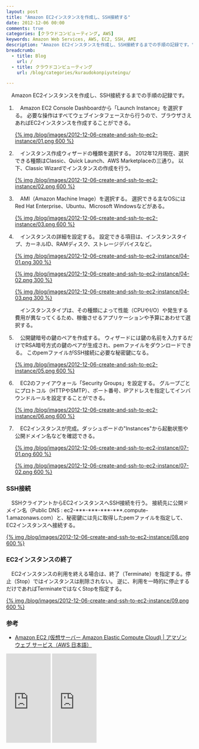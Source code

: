 ```yaml
---
layout: post
title: "Amazon EC2インスタンスを作成し、SSH接続する"
date: 2012-12-06 00:00
comments: true
categories: [クラウドコンピューティング, AWS]
keywords: Amazon Web Services, AWS, EC2, SSH, AMI
description: "Amazon EC2インスタンスを作成し、SSH接続するまでの手順の記録です。"
breadcrumb:
  - title: Blog
    url: /
  - title: クラウドコンピューティング
    url: /blog/categories/kuraudokonpiyuteingu/

---
```


　Amazon EC2インスタンスを作成し、SSH接続するまでの手順の記録です。

<!-- more -->

1.  　Amazon EC2 Console Dashboardから「Launch Instance」を選択する。
    必要な操作はすべてウェブインタフェースから行うので、ブラウザさえあればEC2インスタンスを作成することができる。

    [{% img /blog/images/2012-12-06-create-and-ssh-to-ec2-instance/01.png 600 %}](/blog/images/2012-12-06/01.png)

2.  　インスタンス作成ウィザードの種類を選択する。
    2012年12月現在、選択できる種類はClassic、Quick Launch、AWS Marketplaceの三通り。
    以下、Classic Wizardでインスタンスの作成を行う。

    [{% img /blog/images/2012-12-06-create-and-ssh-to-ec2-instance/02.png 600 %}](/blog/images/2012-12-06/02.png)
    
3.  　AMI（Amazon Machine Image）を選択する。
    選択できる主なOSにはRed Hat Enterprise、Ubuntu、Microsoft Windowsなどがある。

    [{% img /blog/images/2012-12-06-create-and-ssh-to-ec2-instance/03.png 600 %}](/blog/images/2012-12-06/03.png)

4.  　インスタンスの詳細を設定する。
    設定できる項目は、インスタンスタイプ、カーネルID、RAMディスク、ストレージデバイスなど。

    [{% img /blog/images/2012-12-06-create-and-ssh-to-ec2-instance/04-01.png 300 %}](/blog/images/2012-12-06/04-01.png)

    [{% img /blog/images/2012-12-06-create-and-ssh-to-ec2-instance/04-02.png 300 %}](/blog/images/2012-12-06/04-02.png)

    [{% img /blog/images/2012-12-06-create-and-ssh-to-ec2-instance/04-03.png 300 %}](/blog/images/2012-12-06/04-03.png)

    　インスタンスタイプは、その種類によって性能（CPUやI/O）や発生する費用が異なってくるため、稼働させるアプリケーションや予算にあわせて選択する。

5.  　公開鍵暗号の鍵のペアを作成する。
    ウィザードには鍵の名前を入力するだけでRSA暗号方式の鍵のペアが生成され、pemファイルをダウンロードできる。
    このpemファイルがSSH接続に必要な秘密鍵になる。

    [{% img /blog/images/2012-12-06-create-and-ssh-to-ec2-instance/05.png 600 %}](/blog/images/2012-12-06/05.png)

6.  　EC2のファイアウォール「Security Groups」を設定する。
    グループごとにプロトコル（HTTPやSMTP）、ポート番号、IPアドレスを指定してインバウンドルールを設定することができる。

    [{% img /blog/images/2012-12-06-create-and-ssh-to-ec2-instance/06.png 600 %}](/blog/images/2012-12-06/06.png)

7.  　EC2インスタンスが完成。ダッシュボードの"Instances"から起動状態や公開ドメイン名などを確認できる。

    [{% img /blog/images/2012-12-06-create-and-ssh-to-ec2-instance/07-01.png 600 %}](/blog/images/2012-12-06/07-01.png)

    [{% img /blog/images/2012-12-06-create-and-ssh-to-ec2-instance/07-02.png 600 %}](/blog/images/2012-12-06/07-02.png)

### SSH接続

　SSHクライアントからEC2インスタンスへSSH接続を行う。
接続先に公開ドメイン名（Public DNS : ec2-\*\*\*-\*\*\*-\*\*\*-\*\*\*.compute-1.amazonaws.com）と、秘密鍵には先に取得したpemファイルを指定して、EC2インスタンスへ接続する。

[{% img /blog/images/2012-12-06-create-and-ssh-to-ec2-instance/08.png 600 %}](/blog/images/2012-12-06/08.png)

### EC2インスタンスの終了

　EC2インスタンスの利用を終える場合は、終了（Terminate）を指定する。停止（Stop）ではインスタンスは削除されない。
逆に、利用を一時的に停止するだけであればTerminateではなくStopを指定する。

[{% img /blog/images/2012-12-06-create-and-ssh-to-ec2-instance/09.png 600 %}](/blog/images/2012-12-06/09.png)

### 参考
- [Amazon EC2 (仮想サーバー Amazon Elastic Compute Cloud) | アマゾン ウェブ サービス（AWS 日本語）](http://aws.amazon.com/jp/ec2/)

<iframe src="http://rcm-jp.amazon.co.jp/e/cm?lt1=_top&bc1=000000&IS2=1&bg1=FFFFFF&fc1=000000&lc1=0000FF&t=alqet049-22&o=9&p=8&l=as4&m=amazon&f=ifr&ref=ss_til&asins=4822211983" style="width:120px;height:240px;" scrolling="no" marginwidth="0" marginheight="0" frameborder="0"></iframe>
<iframe src="http://rcm-jp.amazon.co.jp/e/cm?lt1=_top&bc1=000000&IS2=1&bg1=FFFFFF&fc1=000000&lc1=0000FF&t=alqet049-22&o=9&p=8&l=as4&m=amazon&f=ifr&ref=ss_til&asins=4873115817" style="width:120px;height:240px;" scrolling="no" marginwidth="0" marginheight="0" frameborder="0"></iframe>
